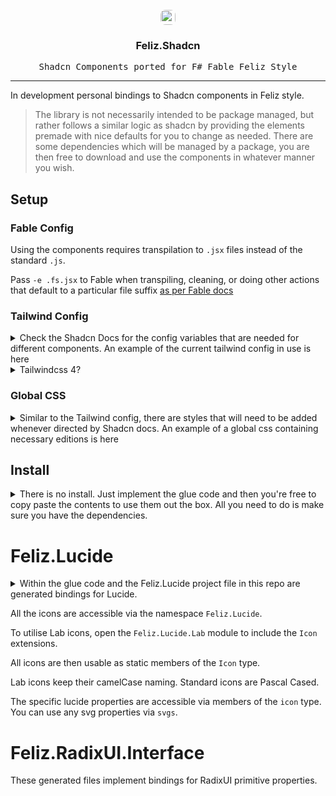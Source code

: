 <div id="top"></div>

<br />

<div align="center">
  <a href="https://ui.shadcn.com/" target="_blank">
    <img src="https://avatars.githubusercontent.com/u/139895814?s=48&v=4" height="24px" style="border-radius:8px;"/>
  </a>

  <h3 align="center">Feliz.Shadcn</h3>
  <p align="center">
    <kbd>Shadcn Components ported for F# Fable Feliz Style</kbd>
  </p>
</div>

---

In development personal bindings to Shadcn components in Feliz style.

> The library is not necessarily intended to be package managed, but rather follows a similar logic as shadcn by providing the elements premade with nice defaults for you to change as needed. There are some dependencies which will be managed by a package, you are then free to download and use the components in whatever manner you wish.

## Setup

### Fable Config

Using the components requires transpilation to `.jsx` files instead of the standard `.js`.

Pass `-e .fs.jsx` to Fable when transpiling, cleaning, or doing other actions that default to a particular file suffix [as per Fable docs](https://fable.io/docs/getting-started/cli.html)

### Tailwind Config

<details>
  <summary>Check the Shadcn Docs for the config variables that are needed for different components. An example of the current tailwind config in use is here
  </summary>
  <p>
      
```js
/** @type {import('tailwindcss').Config} */
module.exports = {
    mode: "jit",
    content: [
        "./index.html",
        "./**/*.{fs,js,ts,jsx,tsx}",
        "../Feliz.Shadcn/**/*.{fs,js,ts,jsx,tsx}"
    ],
    theme: {
        extend: {
            keyframes: {
                "accordion-down": {
                    from: { height: "0" },
                    to: { height: "var(--radix-accordion-content-height)" },
                },
                "accordion-up": {
                    from: { height: "var(--radix-accordion-content-height)" },
                    to: { height: "0" },
                },
                shine: {
                    "0%": { backgroundPosition: "200% 0" },
                    "25%": { backgroundPosition: "-200% 0" },
                    "100%": { backgroundPosition: "-200% 0" },
                },
            },
            animation: {
                "accordion-down": "accordion-down 0.2s ease-out",
                "accordion-up": "accordion-up 0.2s ease-out",
                shine: "shine 3s ease-out infinite",
            },
            colors: {
                border: "hsl(var(--border))",
                input: "hsl(var(--input))",
                ring: "hsl(var(--ring))",
                background: "hsl(var(--background))",
                foreground: "hsl(var(--foreground))",
                primary: {
                    DEFAULT: "hsl(var(--primary))",
                    foreground: "hsl(var(--primary-foreground))",
                },
                secondary: {
                    DEFAULT: "hsl(var(--secondary))",
                    foreground: "hsl(var(--secondary-foreground))",
                },
                destructive: {
                    DEFAULT: "hsl(var(--destructive))",
                    foreground: "hsl(var(--destructive-foreground))",
                },
                muted: {
                    DEFAULT: "hsl(var(--muted))",
                    foreground: "hsl(var(--muted-foreground))",
                },
                accent: {
                    DEFAULT: "hsl(var(--accent))",
                    foreground: "hsl(var(--accent-foreground))",
                },
                popover: {
                    DEFAULT: "hsl(var(--popover))",
                    foreground: "hsl(var(--popover-foreground))",
                },
                card: {
                    DEFAULT: "hsl(var(--card))",
                    foreground: "hsl(var(--card-foreground))",
                },
                sidebar: {
                    DEFAULT: 'hsl(var(--sidebar-background))',
                    foreground: 'hsl(var(--sidebar-foreground))',
                    primary: 'hsl(var(--sidebar-primary))',
                    'primary-foreground': 'hsl(var(--sidebar-primary-foreground))',
                    accent: 'hsl(var(--sidebar-accent))',
                    'accent-foreground': 'hsl(var(--sidebar-accent-foreground))',
                    border: 'hsl(var(--sidebar-border))',
                    ring: 'hsl(var(--sidebar-ring))',
                },
            },
            borderRadius: {
                lg: `var(--radius)`,
                md: `calc(var(--radius) - 2px)`,
                sm: "calc(var(--radius) - 4px)",
            },
        },
    },
    plugins: [require("tailwindcss-animate")],
}
```

  </p>
<p align="right">(<a href="#top">back to top</a>)</p>
</details>

<details>
    <summary>
        Tailwindcss 4?
    </summary>
<p>

Since this repo and my own private projects are so new, there is a perfect opportunity to implement everything in tailwindcss 4 to future proof instead of delaying this until things have developed more fully.

This has already been succesfully done on my private project.

This will be incorporated here in a pull soon™.

</p>
</details>

### Global CSS

<details>
    <summary>
        Similar to the Tailwind config, there are styles that will need to be added whenever directed by Shadcn docs. An example of a global css containing necessary editions is here
    </summary>
    <p>

```css
@tailwind base;
@tailwind components;
@tailwind utilities;

@layer base {
    :root {
        --background: 0 0% 100%;
        --foreground: 222.2 47.4% 11.2%;
        --muted: 210 40% 96.1%;
        --muted-foreground: 215.4 16.3% 46.9%;
        --popover: 0 0% 100%;
        --popover-foreground: 222.2 47.4% 11.2%;
        --border: 214.3 31.8% 91.4%;
        --input: 214.3 31.8% 91.4%;
        --card: 0 0% 100%;
        --card-foreground: 222.2 47.4% 11.2%;
        --primary: 222.2 47.4% 11.2%;
        --primary-foreground: 210 40% 98%;
        --secondary: 210 40% 96.1%;
        --secondary-foreground: 222.2 47.4% 11.2%;
        --accent: 210 40% 96.1%;
        --accent-foreground: 222.2 47.4% 11.2%;
        --destructive: 0 100% 50%;
        --destructive-foreground: 210 40% 98%;
        --ring: 215 20.2% 65.1%;
        --radius: 0.5rem;
    }

    .dark {
        --background: 224 71% 4%;
        --foreground: 213 31% 91%;
        --muted: 223 47% 11%;
        --muted-foreground: 215.4 16.3% 56.9%;
        --accent: 216 34% 17%;
        --accent-foreground: 210 40% 98%;
        --popover: 224 71% 4%;
        --popover-foreground: 215 20.2% 65.1%;
        --border: 216 34% 17%;
        --input: 216 34% 17%;
        --card: 224 71% 4%;
        --card-foreground: 213 31% 91%;
        --primary: 210 40% 98%;
        --primary-foreground: 222.2 47.4% 1.2%;
        --secondary: 222.2 47.4% 11.2%;
        --secondary-foreground: 210 40% 98%;
        --destructive: 0 63% 31%;
        --destructive-foreground: 210 40% 98%;
        --ring: 216 34% 17%;
    }
}

@layer base {
    * {
        @apply border-border;
    }
    body {
        @apply font-sans antialiased bg-background text-foreground;
    }
}

@layer base {
    :root {
        --sidebar-background: 0 0% 98%;
        --sidebar-foreground: 240 5.3% 26.1%;
        --sidebar-primary: 240 5.9% 10%;
        --sidebar-primary-foreground: 0 0% 98%;
        --sidebar-accent: 240 4.8% 95.9%;
        --sidebar-accent-foreground: 240 5.9% 10%;
        --sidebar-border: 220 13% 91%;
        --sidebar-ring: 217.2 91.2% 59.8%;
    }

    .dark {
        --sidebar-background: 240 5.9% 10%;
        --sidebar-foreground: 240 4.8% 95.9%;
        --sidebar-primary: 224.3 76.3% 48%;
        --sidebar-primary-foreground: 0 0% 100%;
        --sidebar-accent: 240 3.7% 15.9%;
        --sidebar-accent-foreground: 240 4.8% 95.9%;
        --sidebar-border: 240 3.7% 15.9%;
        --sidebar-ring: 217.2 91.2% 59.8%;
    }
}
```
<p align="right">(<a href="#top">back to top</a>)</p>        
    </p>
</details>


## Install

<details>
    <summary>
        There is no install. Just implement the glue code and then you're free to copy paste the contents to use them out the box. All you need to do is make sure you have the dependencies.
    </summary>
    <p>
    
For everything to work out of the box, all the glue is included in the `Feliz.Shadcn.Interop` project. Copy and paste all the files within into your project.

Keep them in a separate folder and try to keep your own changes to separate extension files to make things easier if you want to patch changes on.

Don't edit the generated files (which have a annotation at the top of the file) unless your a masochist. These are files that are easily regenerated to update to the latest npm versions. It's ideal to just copy paste the generated files and overwrite old ones.
    
    </p>

</details>

# Feliz.Lucide

<details>
    <summary>
        Within the glue code and the Feliz.Lucide project file in this repo are generated bindings for Lucide.
    </summary>
    <p>
        A pull has been made for Glutinum.Feliz.Lucide to utilise the generator to automatically keep the bindings up to date, this will then be available as a nuget package.
    </p>
</details>

All the icons are accessible via the namespace `Feliz.Lucide`.

To utilise Lab icons, open the `Feliz.Lucide.Lab` module to include the `Icon` extensions.

All icons are then usable as static members of the `Icon` type.

Lab icons keep their camelCase naming. Standard icons are Pascal Cased.

The specific lucide properties are accessible via members of the `icon` type. You can use any svg properties via `svgs`.

# Feliz.RadixUI.Interface

These generated files implement bindings for RadixUI primitive properties.